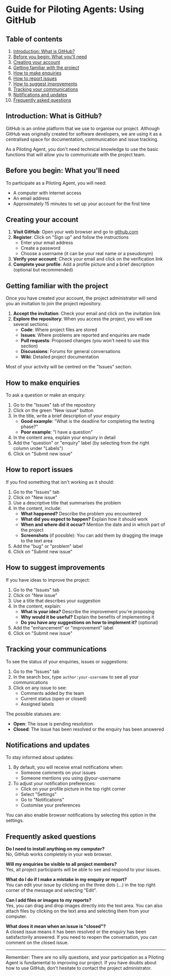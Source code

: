 # Guide for Piloting Agents: Using GitHub

## Table of contents
1. [Introduction: What is GitHub?](#introduction-what-is-github)
2. [Before you begin: What you'll need](#before-you-begin-what-youll-need)
3. [Creating your account](#creating-your-account)
4. [Getting familiar with the project](#getting-familiar-with-the-project)
5. [How to make enquiries](#how-to-make-enquiries)
6. [How to report issues](#how-to-report-issues)
7. [How to suggest improvements](#how-to-suggest-improvements)
8. [Tracking your communications](#tracking-your-communications)
9. [Notifications and updates](#notifications-and-updates)
10. [Frequently asked questions](#frequently-asked-questions)

## Introduction: What is GitHub?

GitHub is an online platform that we use to organise our project. Although GitHub was originally created for software developers, we are using it as a centralised space for documentation, communication and issue tracking.

As a Piloting Agent, you don't need technical knowledge to use the basic functions that will allow you to communicate with the project team.

## Before you begin: What you'll need

To participate as a Piloting Agent, you will need:

- A computer with internet access
- An email address
- Approximately 15 minutes to set up your account for the first time

## Creating your account

1. **Visit GitHub**: Open your web browser and go to [github.com](https://github.com)
2. **Register**: Click on "Sign up" and follow the instructions
   - Enter your email address
   - Create a password
   - Choose a username (it can be your real name or a pseudonym)
3. **Verify your account**: Check your email and click on the verification link
4. **Complete your profile**: Add a profile picture and a brief description (optional but recommended)

## Getting familiar with the project

Once you have created your account, the project administrator will send you an invitation to join the project repository.

1. **Accept the invitation**: Check your email and click on the invitation link
2. **Explore the repository**: When you access the project, you will see several sections:
   - **Code**: Where project files are stored
   - **Issues**: Where problems are reported and enquiries are made
   - **Pull requests**: Proposed changes (you won't need to use this section)
   - **Discussions**: Forums for general conversations
   - **Wiki**: Detailed project documentation

Most of your activity will be centred on the "Issues" section.

## How to make enquiries

To ask a question or make an enquiry:

1. Go to the "Issues" tab of the repository
2. Click on the green "New issue" button
3. In the title, write a brief description of your enquiry
   - **Good example**: "What is the deadline for completing the testing phase?"
   - **Poor example**: "I have a question"
4. In the content area, explain your enquiry in detail
5. Add the "question" or "enquiry" label (by selecting from the right column under "Labels")
6. Click on "Submit new issue"

## How to report issues

If you find something that isn't working as it should:

1. Go to the "Issues" tab
2. Click on "New issue"
3. Use a descriptive title that summarises the problem
4. In the content, include:
   - **What happened?** Describe the problem you encountered
   - **What did you expect to happen?** Explain how it should work
   - **When and where did it occur?** Mention the date and in which part of the project
   - **Screenshots** (if possible): You can add them by dragging the image to the text area
5. Add the "bug" or "problem" label
6. Click on "Submit new issue"

## How to suggest improvements

If you have ideas to improve the project:

1. Go to the "Issues" tab
2. Click on "New issue"
3. Use a title that describes your suggestion
4. In the content, explain:
   - **What is your idea?** Describe the improvement you're proposing
   - **Why would it be useful?** Explain the benefits of implementing it
   - **Do you have any suggestions on how to implement it?** (optional)
5. Add the "enhancement" or "improvement" label
6. Click on "Submit new issue"

## Tracking your communications

To see the status of your enquiries, issues or suggestions:

1. Go to the "Issues" tab
2. In the search box, type `author:your-username` to see all your communications
3. Click on any issue to see:
   - Comments added by the team
   - Current status (open or closed)
   - Assigned labels

The possible statuses are:
- **Open**: The issue is pending resolution
- **Closed**: The issue has been resolved or the enquiry has been answered

## Notifications and updates

To stay informed about updates:

1. By default, you will receive email notifications when:
   - Someone comments on your issues
   - Someone mentions you using @your-username
2. To adjust your notification preferences:
   - Click on your profile picture in the top right corner
   - Select "Settings"
   - Go to "Notifications"
   - Customise your preferences

You can also enable browser notifications by selecting this option in the settings.

## Frequently asked questions

**Do I need to install anything on my computer?**  
No, GitHub works completely in your web browser.

**Will my enquiries be visible to all project members?**  
Yes, all project participants will be able to see and respond to your issues.

**What do I do if I make a mistake in my enquiry or report?**  
You can edit your issue by clicking on the three dots (...) in the top right corner of the message and selecting "Edit".

**Can I add files or images to my reports?**  
Yes, you can drag and drop images directly into the text area. You can also attach files by clicking on the text area and selecting them from your computer.

**What does it mean when an issue is "closed"?**  
A closed issue means it has been resolved or the enquiry has been satisfactorily answered. If you need to reopen the conversation, you can comment on the closed issue.

---

Remember: There are no silly questions, and your participation as a Piloting Agent is fundamental to improving our project. If you have doubts about how to use GitHub, don't hesitate to contact the project administrator.

